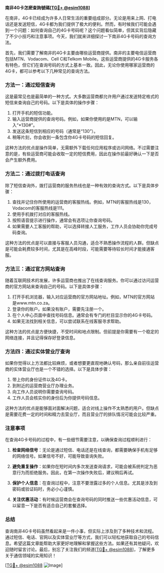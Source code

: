 **南非4G卡怎麽查詢號碼[[TG💪+ @esim1088](https://t.me/s/esim1088)]**

在南非，4G卡已经成为许多人日常生活的重要组成部分。无论是用来上网、打电话还是发送短信，4G卡都为我们提供了极大的便利。然而，有时候我们可能会遇到一个问题：如何查询自己的4G卡号码呢？这个问题看似简单，但其实背后隐藏了不少小技巧和注意事项。今天，我们就来详细探讨一下南非4G卡号码的查询方法。

首先，我们需要了解南非的4G卡主要由哪些运营商提供。南非的主要电信运营商包括MTN、Vodacom、Cell C和Telkom Mobile。这些运营商提供的4G卡服务各有特色，但它们在查询号码的方式上基本一致。因此，无论你使用哪家运营商的4G卡，都可以参考以下几种常见的查询方法。

### 方法一：通过短信查询

这是最常见也是最简单的一种方式。大多数运营商都允许用户通过发送特定格式的短信来查询自己的号码。以下是具体的操作步骤：

1. 打开手机的短信功能。
2. 输入运营商提供的查询号码。例如，如果你使用的是MTN，可以输入“*130#”。
3. 发送这条短信到相应的号码（通常是“130”）。
4. 稍等片刻，你会收到一条包含你4G卡号码的短信回复。

这种方法的优点是操作简单，无需额外下载任何应用程序或访问网络。不过需要注意的是，有些运营商可能会收取一定的短信费用，因此在操作前最好确认一下是否会产生额外费用。

### 方法二：通过拨打电话查询

除了短信查询外，拨打运营商的服务热线也是一种有效的查询方式。以下是具体步骤：

1. 查找并记住你所使用的运营商的客服热线。例如，MTN的客服热线是130，Vodacom的客服热线是111。
2. 使用手机拨打对应的客服热线。
3. 按照语音提示进行操作，通常会有选项让你查询号码。
4. 如果需要人工客服的帮助，可以选择转接人工服务，工作人员会协助你完成号码查询。

这种方法的优点是可以直接与客服人员沟通，适合不熟悉操作流程的人群。但缺点是可能会耗费较多时间，尤其是在高峰时段，可能需要等待较长时间才能接通客服。

### 方法三：通过官方网站查询

随着互联网技术的发展，许多运营商也推出了在线查询服务。你可以通过访问运营商的官方网站来查询自己的号码。以下是具体步骤：

1. 打开手机浏览器，输入对应运营商的官方网站地址。例如，MTN的官方网站是www.mtn.co.za。
2. 登录你的账户。如果没有账户，需要先注册一个。
3. 在个人中心页面中查找号码信息。通常会有专门的栏目显示你的4G卡号码。
4. 如果无法找到相关信息，可以尝试联系在线客服寻求帮助。

这种方法的优点是方便快捷，不受时间和地点限制。但前提是你需要有一个稳定的网络连接，并且记得保存好登录信息。

### 方法四：通过实体营业厅查询

如果你觉得以上方法都比较麻烦，或者想要更直观地确认号码，那么亲自前往运营商的实体营业厅也是一个不错的选择。以下是具体步骤：

1. 带上你的身份证件以及4G卡。
2. 到附近的运营商营业厅办理业务。
3. 向工作人员说明你需要查询号码。
4. 工作人员会核实你的身份后为你提供号码信息。

这种方法的优点是能够面对面解决问题，适合对线上操作不太熟悉的用户。但缺点是需要花费一定的时间和精力去营业厅，而且营业厅的排队情况可能会比较严重。

### 注意事项

在查询4G卡号码的过程中，有一些细节需要注意，以确保查询过程顺利进行：

1. **检查网络信号**：无论是通过短信、电话还是在线查询，都需要确保手机有足够的网络信号。如果信号不好，可能导致查询失败。
   
2. **避免重复操作**：如果你在短时间内多次发送查询请求，可能会被系统判定为恶意行为而拒绝服务。因此，在第一次操作失败后，建议稍后再试。

3. **保护个人信息**：在查询过程中，注意不要泄露过多的个人信息。尤其是涉及到密码或验证码时，务必小心谨慎。

4. **关注优惠活动**：有时候运营商会在查询号码的同时推送一些优惠活动信息，可以留意一下是否有适合自己的套餐选择。

### 总结

查询南非4G卡号码虽然看起来是一件小事，但实际上涉及到了多种技术和流程。通过短信、电话、官网以及实体营业厅等方式，我们可以轻松地获取自己的号码信息。希望这篇文章能帮助大家更好地理解和掌握这些方法。如果还有其他疑问，欢迎随时留言讨论。最后，别忘了关注我们的频道[[TG💪+ @esim1088](https://t.me/s/esim1088)]，了解更多关于通信领域的实用知识！

[[TG💪+ @esim1088](https://t.me/s/esim1088) ![Image](https://i.postimg.cc/4NQfJmqS/Snipaste-2025-05-13-00-14-12.png)]